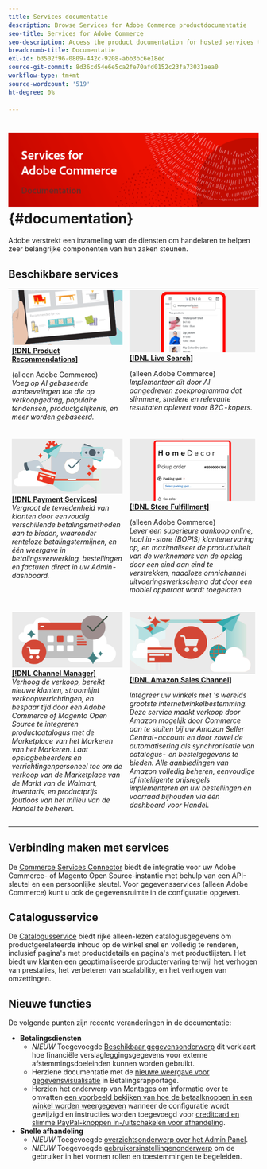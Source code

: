 ```yaml
---
title: Services-documentatie
description: Browse Services for Adobe Commerce productdocumentatie
seo-title: Services for Adobe Commerce
seo-description: Access the product documentation for hosted services that help Adobe Commerce and Magento Open Source merchants support key components of their business.
breadcrumb-title: Documentatie
exl-id: b3502f96-0809-442c-9208-abb3bc6e18ec
source-git-commit: 8d36cd54e6e5ca2fe70afd0152c23fa73031aea0
workflow-type: tm+mt
source-wordcount: '519'
ht-degree: 0%

---
```


# <!-- use banner as heading -->![Services-documentatie](./assets/banner-services-home.png) {#documentation}

Adobe verstrekt een inzameling van de diensten om handelaren te helpen zeer belangrijke componenten van hun zaken steunen.

## Beschikbare services

<table>
<tr>
   <td valign="top">
       <img alt="[!UICONTROL Product Recommendations]" src="assets/product-recs.png" />
    <div><a href="https://experienceleague.adobe.com/docs/commerce-merchant-services/product-recommendations/overview.html">
    <strong>[!DNL Product Recommendations]</strong></a>
    </div>
    <p>(alleen Adobe Commerce)<br><em>Voeg op AI gebaseerde aanbevelingen toe die op verkoopgedrag, populaire tendensen, productgelijkenis, en meer worden gebaseerd.</em></p>
    </br>
  </td>
  <td valign="top">
      <img alt="[!DNL Live Search]" src="assets/live-search.png" />
    <div>
    <a href="https://experienceleague.adobe.com/docs/commerce-merchant-services/live-search/overview.html"><strong>[!DNL Live Search]</strong></a>
    </div>
    <p>(alleen Adobe Commerce)<br><em>Implementeer dit door AI aangedreven zoekprogramma dat slimmere, snellere en relevante resultaten oplevert voor B2C-kopers.</em></p>
    </br>
  </td>
</tr>
<tr>
  <td valign="top">
    <img alt="[!DNL Payment Services]" src="assets/payment-services.png"/>
    <div>
    <a href="https://experienceleague.adobe.com/docs/commerce-merchant-services/payment-services/guide-overview.html"><strong>[!DNL Payment Services]</strong></a>
    </div>
    <em>Vergroot de tevredenheid van klanten door eenvoudig verschillende betalingsmethoden aan te bieden, waaronder renteloze betalingstermijnen, en één weergave in betalingsverwerking, bestellingen en facturen direct in uw Admin-dashboard.</em>
    </br>
  </td>
  <td valign="top">
    <img alt="Afhandeling van winkel" src="assets/store-fulfillment-landing-graphic.png"/>
    <div><a href="https://experienceleague.adobe.com/docs/commerce-merchant-services/store-fulfillment/guide-overview.html">
    <strong>[!DNL Store Fulfillment]</strong></a>
    </div>
    <p>(alleen Adobe Commerce)<br><em>Lever een superieure aankoop online, haal in-store (BOPIS) klantenervaring op, en maximaliseer de productiviteit van de werknemers van de opslag door een eind aan eind te verstrekken, naadloze omnichannel uitvoeringswerkschema dat door een mobiel apparaat wordt toegelaten.</em></p>
    </br>
  </td>
  </tr>
  <tr>
   <td valign="top">
    <img alt="[!DNL Channel Manager]" src="assets/channel-manager.png"/>
    <div>
    <a href="https://experienceleague.adobe.com/docs/commerce-channels/channel-manager/guide-overview.html"><strong>[!DNL Channel Manager]</strong></a>
    </div>
    <em>Verhoog de verkoop, bereikt nieuwe klanten, stroomlijnt verkoopverrichtingen, en bespaar tijd door een Adobe Commerce of Magento Open Source te integreren productcatalogus met de Marketplace van het Markeren van het Markeren. Laat opslagbeheerders en verrichtingenpersoneel toe om de verkoop van de Marketplace van de Markt van de Walmart, inventaris, en productprijs foutloos van het milieu van de Handel te beheren.</em>
    </br>
  </td>
    <td valign="top">
       <img alt="Amazon-verkoopkanaal" src="assets/amazon-channel.png" />
    <div><a href="https://experienceleague.adobe.com/docs/commerce-channels/amazon/guide-overview.html">
    <strong>[!DNL Amazon Sales Channel]</strong></a>
    </div>
    <p><em>Integreer uw winkels met 's werelds grootste internetwinkelbestemming. Deze service maakt verkoop door Amazon mogelijk door Commerce aan te sluiten bij uw Amazon Seller Central-account en door zowel de automatisering als synchronisatie van catalogus- en bestelgegevens te bieden. Alle aanbiedingen van Amazon volledig beheren, eenvoudige of intelligente prijsregels implementeren en uw bestellingen en voorraad bijhouden via één dashboard voor Handel.</em></p>
    </br>
  </td>
</tr>
</table>

## Verbinding maken met services

De [Commerce Services Connector](saas.md) biedt de integratie voor uw Adobe Commerce- of Magento Open Source-instantie met behulp van een API-sleutel en een persoonlijke sleutel. Voor gegevensservices (alleen Adobe Commerce) kunt u ook de gegevensruimte in de configuratie opgeven.

## Catalogusservice

De [Catalogusservice](https://experienceleague.adobe.com/docs/commerce-merchant-services/catalog-service/guide-overview.html) biedt rijke alleen-lezen catalogusgegevens om productgerelateerde inhoud op de winkel snel en volledig te renderen, inclusief pagina&#39;s met productdetails en pagina&#39;s met productlijsten. Het biedt uw klanten een geoptimaliseerde productervaring terwijl het verhogen van prestaties, het verbeteren van scalability, en het verhogen van omzettingen.

## Nieuwe functies

De volgende punten zijn recente veranderingen in de documentatie:

* **Betalingsdiensten**<!-- Issue PAY-3483, PAY-3611, PAY-3655, PAY-3705, PAY-3742 -->
   * *NIEUW* Toegevoegde [Beschikbaar gegevensonderwerp](https://experienceleague.adobe.com/docs/commerce-merchant-services/payment-services/reporting/data.html) dit verklaart hoe financiële verslagleggingsgegevens voor externe afstemmingsdoeleinden kunnen worden gebruikt.
   * Herziene documentatie met de [nieuwe weergave voor gegevensvisualisatie](https://experienceleague.adobe.com/docs/commerce-merchant-services/payment-services/reporting/payouts.html#payouts-data-visualization-view) in Betalingsrapportage.
   * Herzien het onderwerp van Montages om informatie over te omvatten [een voorbeeld bekijken van hoe de betaalknoppen in een winkel worden weergegeven](https://experienceleague.adobe.com/docs/commerce-merchant-services/payment-services/configure/settings.html#payment-buttons) wanneer de configuratie wordt gewijzigd en instructies worden toegevoegd voor [creditcard en slimme PayPal-knoppen in-/uitschakelen voor afhandeling](https://experienceleague.adobe.com/docs/commerce-merchant-services/payment-services/configure/settings.html#configure-payment-options).
* **Snelle afhandeling**<!-- BOLT-406 -->
   * *NIEUW* Toegevoegde [overzichtsonderwerp over het Admin Panel](https://experienceleague.adobe.com/docs/commerce-merchant-services/quick-checkout/getting-started/quick-checkout-admin-panel/admin-panel.html).
   * *NIEUW* Toegevoegde [gebruikersinstellingenonderwerp](https://experienceleague.adobe.com/docs/commerce-merchant-services/quick-checkout/getting-started/quick-checkout-admin-panel/user-roles-setup.html) om de gebruiker in het vormen rollen en toestemmingen te begeleiden.

<!-- 
|   Service    |    Change   |   Type    |
|  ---  |  ---  |  ---  |
|  [**Payment Services**](https://experienceleague.adobe.com/docs/commerce-merchant-services/payment-services/guide-overview.html)  |   Added an [Available data topic](https://experienceleague.adobe.com/docs/commerce-merchant-services/payment-services/reporting/data.html) that explains how to use financial reporting data for external reconciliation purposes.    |    New   |
|       |   Revised documentation to include the [new data visualization view](https://experienceleague.adobe.com/docs/commerce-merchant-services/payment-services/reporting/payouts.html#payouts-data-visualization-view) in Payouts reporting.    |    Update   |
|       |   Revised the Settings topic to include information about [previewing how payment buttons will appear in a store](https://experienceleague.adobe.com/docs/commerce-merchant-services/payment-services/configure/settings.html#payment-buttons) when the configuration is changed and how to [enable/disable credit card and PayPal smart buttons for checkout](https://experienceleague.adobe.com/docs/commerce-merchant-services/payment-services/configure/settings.html#configure-payment-options).    |   Update    |
|   [**Quick Checkout**](https://experienceleague.adobe.com/docs/commerce-merchant-services/quick-checkout/overview.html)    |    Added an [overview topic about the Admin Panel](https://experienceleague.adobe.com/docs/commerce-merchant-services/quick-checkout/getting-started/quick-checkout-admin-panel/admin-panel.html).   |   New    |
|       |   Added a [user setup topic](https://experienceleague.adobe.com/docs/commerce-merchant-services/quick-checkout/getting-started/quick-checkout-admin-panel/user-roles-setup.html) to guide the user in configuring roles and permissions.    |       |
 -->
